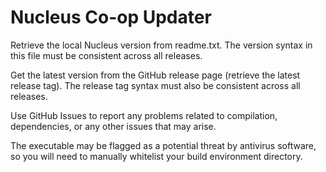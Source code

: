 # Nucleus Co-op Updater

Retrieve the local Nucleus version from readme.txt. The version syntax in this file must be consistent across all releases.

Get the latest version from the GitHub release page (retrieve the latest release tag). The release tag syntax must also be consistent across all releases.

Use GitHub Issues to report any problems related to compilation, dependencies, or any other issues that may arise.

The executable may be flagged as a potential threat by antivirus software, so you will need to manually whitelist your build environment directory.